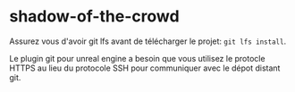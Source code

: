 # shadow-of-the-crowd

Assurez vous d'avoir git lfs avant de télécharger le projet: `git lfs install`.  


Le plugin git pour unreal engine a besoin que vous utilisez le protocle HTTPS au lieu du protocole SSH pour communiquer avec le dépot distant git.
